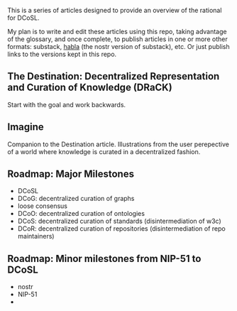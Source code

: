 This is a series of articles designed to provide an overview of the rational for DCoSL.

My plan is to write and edit these articles using this repo, taking advantage of the glossary, and once complete, to publish articles in one or more other formats: substack, [habla](https://habla.news) (the nostr version of substack), etc. Or just publish links to the versions kept in this repo.

## The Destination: Decentralized Representation and Curation of Knowledge (DRaCK)

Start with the goal and work backwards.

## Imagine

Companion to the Destination article. Illustrations from the user perepective of a world where knowledge is curated in a decentralized fashion.
  
## Roadmap: Major Milestones

- DCoSL
- DCoG: decentralized curation of graphs
- loose consensus
- DCoO: decentralized curation of ontologies
- DCoS: decentralized curation of standards (disintermediation of w3c)
- DCoR: decentralized curation of repositories (disintermediation of repo maintainers)

## Roadmap: Minor milestones from NIP-51 to DCoSL

- nostr
- NIP-51
- 
